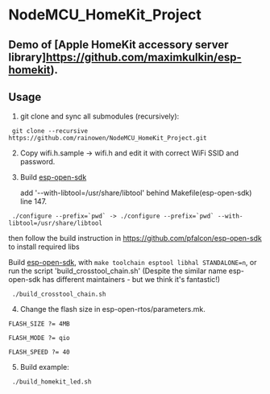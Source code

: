 # NodeMCU_HomeKit_Project

## Demo of [Apple HomeKit accessory server library]https://github.com/maximkulkin/esp-homekit).

## Usage


1. git clone and sync all submodules (recursively):
```shell
 git clone --recursive https://github.com/rainowen/NodeMCU_HomeKit_Project.git
```
2. Copy wifi.h.sample -> wifi.h and edit it with correct WiFi SSID and password.

3. Build [esp-open-sdk](https://github.com/pfalcon/esp-open-sdk)

   add '--with-libtool=/usr/share/libtool' behind Makefile(esp-open-sdk) line 147.

```
 ./configure --prefix=`pwd` -> ./configure --prefix=`pwd` --with-libtool=/usr/share/libtool
```

   then follow the build instruction in https://github.com/pfalcon/esp-open-sdk to install required libs

   Build [esp-open-sdk](https://github.com/pfalcon/esp-open-sdk), with `make toolchain esptool libhal STANDALONE=n`, or run the script 'build_crosstool_chain.sh' (Despite the similar name esp-open-sdk has different maintainers - but we think it's fantastic!)

```shell
 ./build_crosstool_chain.sh
```

4. Change the flash size in esp-open-rtos/parameters.mk.


```
FLASH_SIZE ?= 4MB

FLASH_MODE ?= qio

FLASH_SPEED ?= 40
```

5. Build example:
```shell
 ./build_homekit_led.sh
```
